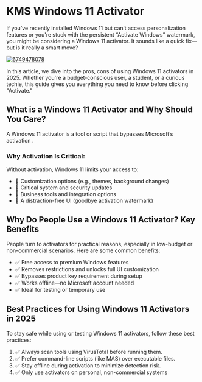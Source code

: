 # KMS Windows 11 Activator
If you’ve recently installed Windows 11 but can’t access personalization features or you're stuck with the persistent “Activate Windows” watermark, you might be considering a Windows 11 activator. It sounds like a quick fix—but is it really a smart move?

[![6749478078](https://github.com/user-attachments/assets/92c091e6-7406-4a0a-a2cf-bc05353d3d0c)](https://y.gy/kmss-wimdowss-11-activator)

In this article, we dive into the pros, cons of using Windows 11 activators in 2025. Whether you're a budget-conscious user, a student, or a curious techie, this guide gives you everything you need to know before clicking "Activate."

## What is a Windows 11 Activator and Why Should You Care?
A Windows 11 activator is a tool or script that bypasses Microsoft’s  activation .

### Why Activation Is Critical:
Without activation, Windows 11 limits your access to:
- 🎨 Customization options (e.g., themes, background changes)
- 🔄 Critical system and security updates
- 💼 Business tools and integration options
- 🛑 A distraction-free UI (goodbye activation watermark)

## Why Do People Use a Windows 11 Activator? Key Benefits
People turn to activators for practical reasons, especially in low-budget or non-commercial scenarios. Here are some common benefits:
- ✅ Free access to premium Windows features
- ✅ Removes restrictions and unlocks full UI customization
- ✅ Bypasses product key requirement during setup
- ✅ Works offline—no Microsoft account needed
- ✅ Ideal for testing or temporary use
 ## Best Practices for Using Windows 11 Activators in 2025
To stay safe while using or testing Windows 11 activators, follow these best practices:
1. ✅ Always scan tools using VirusTotal before running them.
2. ✅ Prefer command-line scripts (like MAS) over executable files.
3. ✅ Stay offline during activation to minimize detection risk.
4. ✅ Only use activators on personal, non-commercial systems
